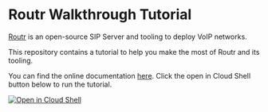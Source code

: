 # Routr Walkthrough Tutorial

[Routr](https://github.com/fonoster/routr) is an open-source SIP Server and tooling to deploy VoIP networks.

This repository contains a tutorial to help you make the most of Routr and its tooling.

You can find the online documentation [here](https://routr.io/docs/overview). Click the open in Cloud Shell button below to run the tutorial.

[![Open in Cloud Shell](https://www.gstatic.com/cloudssh/images/open-btn.svg)](https://console.cloud.google.com/cloudshell/open?git_repo=https://github.com/fonoster/routr-walkthrough-tutorial&tutorial=tutorial.md)

